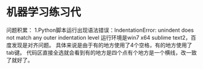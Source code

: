# 机器学习练习代

问题积累：
1.Python脚本运行出现语法错误：IndentationError: unindent does not match any outer indentation level
运行环境是win7 x64 sublime text2，百度发现是对齐问题。
具体来说是由于有的地方使用了4个空格，有的地方使用了tab键。
代码区直接全选就会看到有的地方是四个点有个地方是一个横线，改一致了就好了。